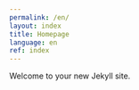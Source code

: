```yaml
---
permalink: /en/
layout: index
title: Homepage
language: en
ref: index
---
```


Welcome to your new Jekyll site.
